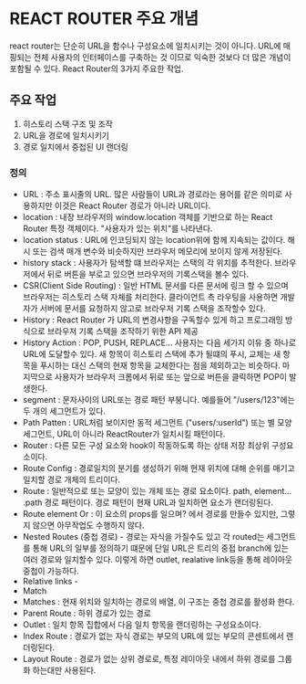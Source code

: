 # REACT ROUTER 주요 개념

react router는 단순히 URL을 함수나 구성요소에 일치시키는 것이 아니다. URL에 매핑되는 전체 사용자의 인터페이스를 구축하는 것 이므로 익숙한 것보다 더 많은 개념이 포함될 수 있다. React Router의 3가지 주요한 작업.

## 주요 작업

1. 히스토리 스택 구조 및 조작
2. URL을 경로에 일치시키기
3. 경로 일치에서 중첩된 UI 랜더링

### 정의

- URL : 주소 표시줄의 URL. 많은 사람들이 URL과 경로라는 용어를 같은 의미로 사용하지만 이것은 React Router 경로가 아니라 URL이다.
- location : 내장 브라우저의 window.location 객체를 기반으로 하는 React Router 특정 객체이다. "사용자가 있는 위치"를 나타낸다.
- location status : URL에 인코딩되지 않는 location위에 함께 지속되는 값이다. 해시 또는 검색 매개 변수와 비슷하지만 브라우저 메모리에 보이지 않게 저장된다.
- history stack : 사용자가 탐색할 떄 브라우저는 스택의 각 위치를 추적한다. 브라우저에서 뒤로 버튼을 부로고 있으면 브라우저의 기록스택을 볼수 있다.
- CSR(Client Side Routing) : 일반 HTML 문서를 다른 문서에 링크 할 수 있으며 브라우저는 히스토리 스택 자체를 처리한다. 클라이언트 측 라우팅을 사용하면 개발자가 서버에 문서를 요청하지 않고로 브라우저 기록 스택을 조작할수 있다.
- History : React Router 가 URL의 변경사항을 구독할수 있게 하고 프로그래밍 방식으로 브라우저 기록 스택을 조작하기 위한 API 제공
- History Action : POP, PUSH, REPLACE... 사용자는 다음 세가지 이유 중 하나로 URL에 도달할수 있다. 새 항목이 히스토리 스택에 추가 될떄의 푸시, 교체는 새 항목을 푸시하는 대신 스택의 현재 항목을 교체한다는 점을 제외하고는 비슷하다. 마지막으로 사용자가 브라우저 크롬에서 뒤로 또는 앞으로 버튼을 클릭하면 POP이 발생한다.
- segment : 문자사이의 URL또는 경로 패턴 부붕니다. 예를들어 "/users/123"에는 두 개의 세그먼트가 있다.
- Path Patten : URL처럼 보이지만 동적 세그먼트 ("users/:userId") 또는 별 모양 세그먼트, URL이 아니라 ReactRouter가 일치시킬 패턴이다.
- Router : 다른 모든 구성 요소와 hook이 작동하도록 하는 상태 저장 최상위 구성요소이다.
- Route Config : 경로일치의 분기를 생성하기 위해 현재 위치에 대해 순위를 매기고 일치할 경로 개체의 트리이다.
- Route : 일반적으로 또는 모양이 있는 개체 또는 경로 요소이다. path, element... <Route path element> .path 경로 패턴이다. 경로 패턴이 현재 URL과 일치하면 요소가 랜더링된다.
- Route element Or <Route> : 이 요소의 props를 일으며? <Routes>에서 경로를 만들수 있지만, 그렇지 않으면 아무작업도 수행하지 않다.
- Nested Routes (중첩 경로) - 경로는 자식을 가질수도 있고 각 routed는 세그먼트를 통해 URL의 일부를 정의하기 떄문에 단일 URL은 트리의 중접 branch에 있는 여러 경로와 일치할수 있다. 이렇게 하면 outlet, realative link등을 통해 레이아웃 중첩이 가능하다.
- Relative links -
- Match
- Matches : 현재 위치와 일치하는 경로의 배열, 이 구조는 중첩 경로를 활성화 한다.
- Parent Route : 하위 경로가 있는 경로
- Outlet : 일치 항목 집합에서 다음 일치 항목을 랜더링하는 구성요소이다.
- Index Route : 경로가 없는 자식 경로는 부모의 URL에 있는 부모의 콘센트에서 랜더링된다.
- Layout Route : 경로가 없는 상위 경로로, 특정 레이아웃 내에서 하위 경로를 그룹화 하는대만 사용된다.
